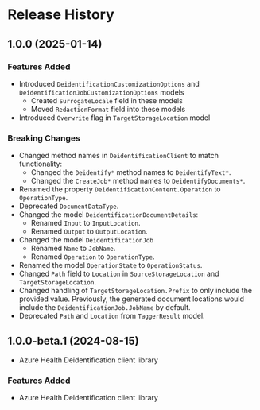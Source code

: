 # Release History

## 1.0.0 (2025-01-14)

### Features Added

- Introduced `DeidentificationCustomizationOptions` and `DeidentificationJobCustomizationOptions` models
  - Created `SurrogateLocale` field in these models
  - Moved `RedactionFormat` field into these models
- Introduced `Overwrite` flag in `TargetStorageLocation` model

### Breaking Changes

- Changed method names in `DeidentificationClient` to match functionality:
    - Changed the `Deidentify*` method names to `DeidentifyText*`.
    - Changed the `CreateJob*` method names to `DeidentifyDocuments*`.
- Renamed the property `DeidentificationContent.Operation` to `OperationType`.
- Deprecated `DocumentDataType`.
- Changed the model `DeidentificationDocumentDetails`:
    - Renamed `Input` to `InputLocation`.
    - Renamed `Output` to `OutputLocation`.
- Changed the model `DeidentificationJob`
    - Renamed `Name` to `JobName`.
    - Renamed `Operation` to `OperationType`.
- Renamed the model `OperationState` to `OperationStatus`.
- Changed `Path` field to `Location` in `SourceStorageLocation` and `TargetStorageLocation`.
- Changed handling of `TargetStorageLocation.Prefix` to only include the provided value. Previously, the generated document locations would include the `DeidentificationJob.JobName` by default.
- Deprecated `Path` and `Location` from `TaggerResult` model.

## 1.0.0-beta.1 (2024-08-15)

- Azure Health Deidentification client library

### Features Added

- Azure Health Deidentification client library
